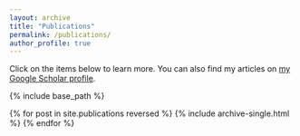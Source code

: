 ```yaml
---
layout: archive
title: "Publications"
permalink: /publications/
author_profile: true
---
```


Click on the items below to learn more. You can also find my articles on [my Google Scholar profile](https://scholar.google.com/citations?user=rbAjLQYAAAAJ).

{% include base_path %}

{% for post in site.publications reversed %}
  {% include archive-single.html %}
{% endfor %}